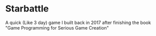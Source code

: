 # Starbattle
A quick (Like 3 day) game I built back in 2017 after finishing the book "Game Programming for Serious Game Creation"
